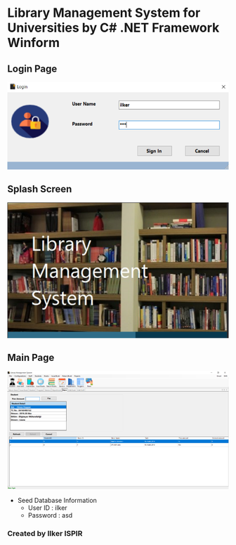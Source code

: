 # Library Management System for Universities by C# .NET Framework Winform

## Login Page

![intro](Screenshots/Login.png)

## Splash Screen 

![intro](Screenshots/Splash.png)

## Main Page

![intro](Screenshots/Main.png)

* Seed Database Information
  * User ID  : ilker
  * Password : asd

### Created by Ilker ISPIR


